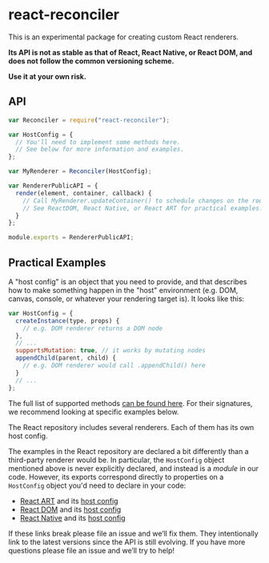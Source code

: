 # react-reconciler

This is an experimental package for creating custom React renderers.

**Its API is not as stable as that of React, React Native, or React DOM, and does not follow the common versioning scheme.**

**Use it at your own risk.**

## API

```js
var Reconciler = require("react-reconciler");

var HostConfig = {
  // You'll need to implement some methods here.
  // See below for more information and examples.
};

var MyRenderer = Reconciler(HostConfig);

var RendererPublicAPI = {
  render(element, container, callback) {
    // Call MyRenderer.updateContainer() to schedule changes on the roots.
    // See ReactDOM, React Native, or React ART for practical examples.
  }
};

module.exports = RendererPublicAPI;
```

## Practical Examples

A "host config" is an object that you need to provide, and that describes how to make something happen in the "host" environment (e.g. DOM, canvas, console, or whatever your rendering target is). It looks like this:

```js
var HostConfig = {
  createInstance(type, props) {
    // e.g. DOM renderer returns a DOM node
  },
  // ...
  supportsMutation: true, // it works by mutating nodes
  appendChild(parent, child) {
    // e.g. DOM renderer would call .appendChild() here
  }
  // ...
};
```

The full list of supported methods [can be found here](https://github.com/facebook/react/blob/master/packages/react-reconciler/src/forks/ReactFiberHostConfig.custom.js). For their signatures, we recommend looking at specific examples below.

The React repository includes several renderers. Each of them has its own host config.

The examples in the React repository are declared a bit differently than a third-party renderer would be. In particular, the `HostConfig` object mentioned above is never explicitly declared, and instead is a _module_ in our code. However, its exports correspond directly to properties on a `HostConfig` object you'd need to declare in your code:

- [React ART](https://github.com/facebook/react/blob/master/packages/react-art/src/ReactART.js) and its [host config](https://github.com/facebook/react/blob/master/packages/react-art/src/ReactARTHostConfig.js)
- [React DOM](https://github.com/facebook/react/blob/master/packages/react-dom/src/client/ReactDOM.js) and its [host config](https://github.com/facebook/react/blob/master/packages/react-dom/src/client/ReactDOMHostConfig.js)
- [React Native](https://github.com/facebook/react/blob/master/packages/react-native-renderer/src/ReactNativeRenderer.js) and its [host config](https://github.com/facebook/react/blob/master/packages/react-native-renderer/src/ReactNativeHostConfig.js)

If these links break please file an issue and we’ll fix them. They intentionally link to the latest versions since the API is still evolving. If you have more questions please file an issue and we’ll try to help!
